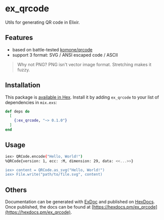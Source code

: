 # ex_qrcode

Utils for generating QR code in Elixir.

## Features

- based on battle-tested [komone/qrcode](https://github.com/komone/qrcode)
- support 3 format: SVG / ANSI escaped code / ASCII

> Why not PNG? PNG isn't vector image format. Stretching makes it fuzzy.

## Installation

This package is [available in Hex](https://hex.pm/docs/publish). Install it by adding `ex_qrcode` to your list of dependencies in `mix.exs`:

```elixir
def deps do
  [
    {:ex_qrcode, "~> 0.1.0"}
  ]
end
```

## Usage

```sh
iex> QRCode.encode("Hello, World!")
%QRCode{version: 1, ecc: :M, dimension: 29, data: <<...>>}

iex> content = QRCode.as_svg("Hello, World!")
iex> File.write("path/to/file.svg", content)
```

## Others

Documentation can be generated with [ExDoc](https://github.com/elixir-lang/ex_doc)
and published on [HexDocs](https://hexdocs.pm). Once published, the docs can
be found at [https://hexdocs.pm/ex_qrcode](https://hexdocs.pm/ex_qrcode).
